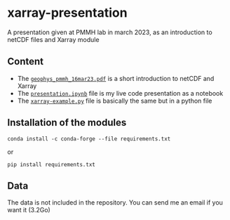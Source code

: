 # xarray-presentation
A presentation given at PMMH lab in march 2023, as an introduction to netCDF files and Xarray module

## Content 

- The [```geophys_pmmh_16mar23.pdf```](https://github.com/BaptisteLafoux/xarray-presentation/blob/main/geophys_pmmh_16mar23.pdf) is a short introduction to netCDF and Xarray
- The [```presentation.ipynb```](https://github.com/BaptisteLafoux/xarray-presentation/blob/main/presentation.ipynb) file is my live code presentation as a notebook
- The [```xarray-example.py```](https://github.com/BaptisteLafoux/xarray-presentation/blob/main/xarray-example.py) file is basically the same but in a python file


## Installation of the modules

```
conda install -c conda-forge --file requirements.txt
```
or

```
pip install requirements.txt
```

## Data 

The data is not included in the repository. You can send me an email if you want it (3.2Go) 
